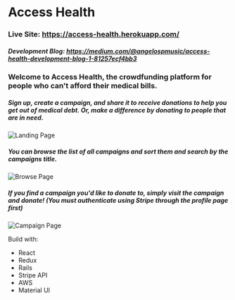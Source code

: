 # Access Health

### Live Site: https://access-health.herokuapp.com/
##### Development Blog: https://medium.com/@angelospmusic/access-health-development-blog-1-81257ecf4bb3

### Welcome to Access Health, the crowdfunding platform for people who can't afford their medical bills. 

##### Sign up, create a campaign, and share it to receive donations to help you get out of medical debt. Or, make a difference by donating to people that are in need.

![Landing Page](https://i.imgur.com/eKWJupo.png)

##### You can browse the list of all campaigns and sort them and search by the campaigns title. 

![Browse Page](https://i.imgur.com/5Qo2jn5.png)

##### If you find a campaign you'd like to donate to, simply visit the campaign and donate! (You must authenticate using Stripe through the profile page first)

![Campaign Page](https://i.imgur.com/ybj2mEJ.png)

Build with:
- React
- Redux
- Rails
- Stripe API
- AWS
- Material UI

